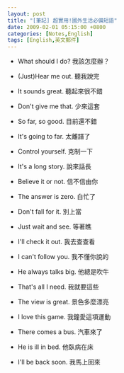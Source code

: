 ```yaml
---
layout: post
title: "[筆記] 超實用!國外生活必備短語"
date: 2009-02-01 05:15:00 +0800
categories: [Notes,English]
tags: [English,英文郵件]
---
```


- What should I do? 我該怎麼辦？
- (Just)Hear me out. 聽我說完

- It sounds great. 聽起來很不錯
- Don't give me that. 少來這套
- So far, so good. 目前還不錯
- It's going to far. 太離譜了
- Control yourself. 克制一下
- It's a long story. 說來話長
- Believe it or not.  信不信由你
- The answer is zero. 白忙了
- Don't fall for it. 別上當


- Just wait and see. 等著瞧
- I'll check it out. 我去查查看
- I can't follow you. 我不懂你說的
- He always talks big. 他總是吹牛
- That's all I need. 我就要這些
- The view is great. 景色多麼漂亮
- I love this game. 我鐘愛這項運動
- There comes a bus. 汽車來了
- He is ill in bed. 他臥病在床


- I'll be back soon. 我馬上回來